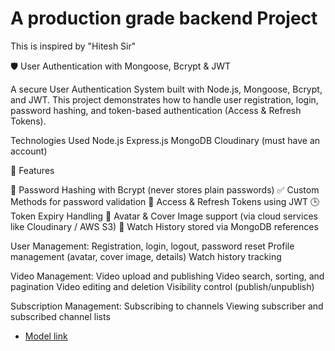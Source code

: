 # A production grade backend Project

This is inspired by "Hitesh Sir"


🛡️ User Authentication with Mongoose, Bcrypt & JWT

A secure User Authentication System built with Node.js, Mongoose, Bcrypt, and JWT.
This project demonstrates how to handle user registration, login, password hashing, and token-based authentication (Access & Refresh Tokens).


Technologies Used
Node.js
Express.js
MongoDB
Cloudinary (must have an account)


🚀 Features

🔐 Password Hashing with Bcrypt (never stores plain passwords)
✅ Custom Methods for password validation
🔑 Access & Refresh Tokens using JWT
🕒 Token Expiry Handling
📸 Avatar & Cover Image support (via cloud services like Cloudinary / AWS S3)
📜 Watch History stored via MongoDB references


User Management:
Registration, login, logout, password reset
Profile management (avatar, cover image, details)
Watch history tracking

Video Management:
Video upload and publishing
Video search, sorting, and pagination
Video editing and deletion
Visibility control (publish/unpublish)

Subscription Management:
Subscribing to channels
Viewing subscriber and subscribed channel lists



- [Model link](https://app.eraser.io/workspace/YtPqZ1VogxGy1jzIDkzj)